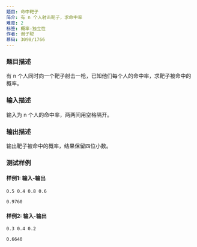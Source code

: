 ```yaml
---
题目: 命中靶子
简介: 有 n 个人射击靶子，求命中率
难度: 2
标签: 概率-独立性
作者: 谢子聪
慕码: 3098/1766
---
```


### 题目描述

有 n 个人同时向一个靶子射击一枪，已知他们每个人的命中率，求靶子被命中的概率。

### 输入描述

输入为 n 个人的命中率，两两间用空格隔开。

### 输出描述

输出靶子被命中的概率，结果保留四位小数。

### 测试样例

#### 样例1: 输入-输出

```
0.5 0.4 0.8 0.6
```

```
0.9760
```

#### 样例2: 输入-输出

```
0.3 0.4 0.2
```

```
0.6640
```


